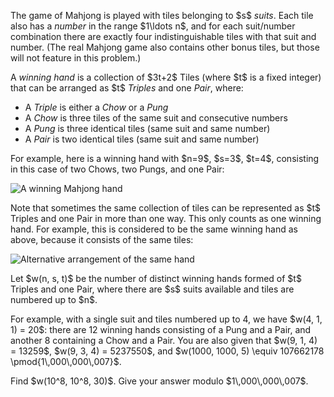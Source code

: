 <p>The game of Mahjong is played with tiles belonging to $s$ <i>suits</i>. Each tile also has a <i>number</i> in the range $1\ldots n$, and for each suit/number combination there are exactly four indistinguishable tiles with that suit and number. (The real Mahjong game also contains other bonus tiles, but those will not feature in this problem.)</p>

<p>A <i>winning hand</i> is a collection of $3t+2$ Tiles (where $t$ is a fixed integer) that can be arranged as $t$ <i>Triples</i> and one <i>Pair</i>, where:</p>
<ul>
<li>A <i>Triple</i> is either a <i>Chow</i> or a <i>Pung</i></li>
<li>A <i>Chow</i> is three tiles of the same suit and consecutive numbers</li>
<li>A <i>Pung</i> is three identical tiles (same suit and same number)</li>
<li>A <i>Pair</i> is two identical tiles (same suit and same number)</li>
</ul>

<p>For example, here is a winning hand with $n=9$, $s=3$, $t=4$, consisting in this case of two Chows, two Pungs, and one Pair:</p>
<div class="center">
<img src="project/images/p696_mahjong_1.png" alt="A winning Mahjong hand" />
</div>

<p>Note that sometimes the same collection of tiles can be represented as $t$ Triples and one Pair in more than one way. This only counts as one winning hand. For example, this is considered to be the same winning hand as above, because it consists of the same tiles:</p>
<div class="center">
<img src="project/images/p696_mahjong_2.png" alt="Alternative arrangement of the same hand" />
</div>

<p>Let $w(n, s, t)$ be the number of distinct winning hands formed of $t$ Triples and one Pair, where there are $s$ suits available and tiles are numbered up to $n$.</p>

<p>For example, with a single suit and tiles numbered up to 4, we have $w(4, 1, 1) = 20$: there are 12 winning hands consisting of a Pung and a Pair, and another 8 containing a Chow and a Pair. You are also given that $w(9, 1, 4) = 13259$, $w(9, 3, 4) = 5237550$, and $w(1000, 1000, 5) \equiv 107662178 \pmod{1\,000\,000\,007}$.</p>

<p>Find $w(10^8, 10^8, 30)$. Give your answer modulo $1\,000\,000\,007$.</p>

